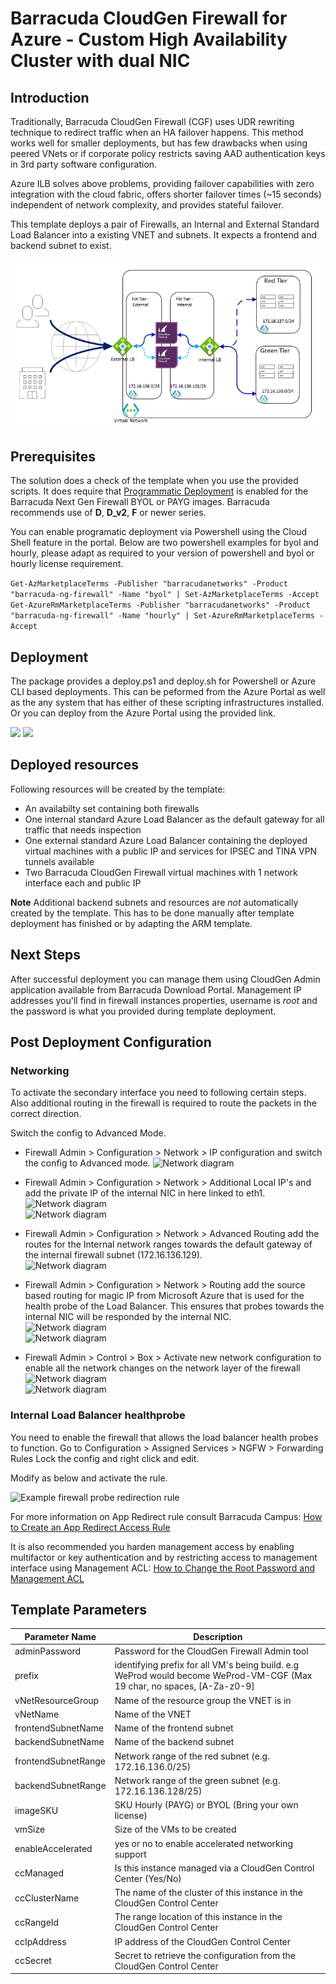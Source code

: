 # Barracuda CloudGen Firewall for Azure - Custom High Availability Cluster with dual NIC 

## Introduction

Traditionally, Barracuda CloudGen Firewall (CGF) uses UDR rewriting technique to redirect traffic when an HA failover happens. This method works well for smaller deployments, but has few drawbacks when using peered VNets or if corporate policy restricts saving AAD authentication keys in 3rd party software configuration.

Azure ILB solves above problems, providing failover capabilities with zero integration with the cloud fabric, offers shorter failover times (~15 seconds) independent of network complexity, and provides stateful failover.

This template deploys a pair of Firewalls, an Internal and External Standard Load Balancer into a existing VNET and subnets. It expects a frontend and backend subnet to exist. 

![Network diagram](images/cgf-ha-2nic-elb-ilb.png)

## Prerequisites

The solution does a check of the template when you use the provided scripts. It does require that [Programmatic Deployment](https://azure.microsoft.com/en-us/blog/working-with-marketplace-images-on-azure-resource-manager/) is enabled for the Barracuda Next Gen Firewall BYOL or PAYG images. Barracuda recommends use of **D**, **D_v2**, **F** or newer series. 

You can enable programatic deployment via Powershell using the Cloud Shell feature in the portal. Below are two powershell examples for byol and hourly, please adapt as required to your version of powershell and byol or hourly license requirement.

`Get-AzMarketplaceTerms -Publisher "barracudanetworks" -Product "barracuda-ng-firewall" -Name "byol" | Set-AzMarketplaceTerms -Accept`
`Get-AzureRmMarketplaceTerms -Publisher "barracudanetworks" -Product "barracuda-ng-firewall" -Name "hourly" | Set-AzureRmMarketplaceTerms -Accept`

## Deployment

The package provides a deploy.ps1 and deploy.sh for Powershell or Azure CLI based deployments. This can be peformed from the Azure Portal as well as the any system that has either of these scripting infrastructures installed. Or you can deploy from the Azure Portal using the provided link.

<a href="https://portal.azure.com/#create/Microsoft.Template/uri/https%3A%2F%2Fraw.githubusercontent.com%2Fbarracudanetworks%2Fngf-azure-templates%2Fmaster%2Fcontrib%2FCGF-Custom-HA-2NIC-ASZ-ELB-ILB-STD%2Fazuredeploy.json" target="_blank"><img src="http://azuredeploy.net/deploybutton.png"/></a>
<a href="http://armviz.io/#/?load=https%3A%2F%2Fraw.githubusercontent.com%2Fbarracudanetworks%2Fngf-azure-templates%2Fmaster%2Fcontrib%2FCGF-Custom-HA-2NIC-AS-ELB-ILB-STD%2Fazuredeploy.json" target="_blank">
<img src="http://armviz.io/visualizebutton.png"/>
</a>

## Deployed resources
Following resources will be created by the template:
- An availabilty set containing both firewalls
- One internal standard Azure Load Balancer as the default gateway for all traffic that needs inspection
- One external standard Azure Load Balancer containing the deployed virtual machines with a public IP and services for IPSEC and TINA VPN tunnels available
- Two Barracuda CloudGen Firewall virtual machines with 1 network interface each and public IP


**Note** Additional backend subnets and resources are *not* automatically created by the template. This has to be done manually after template deployment has finished or by adapting the ARM template.

## Next Steps

After successful deployment you can manage them using CloudGen Admin application available from Barracuda Download Portal. Management IP addresses you'll find in firewall instances properties, username is *root* and the password is what you provided during template deployment.

## Post Deployment Configuration

### Networking

To activate the secondary interface you need to following certain steps. Also additional routing in the firewall is required to route the packets in the correct direction. 

Switch the config to Advanced Mode. 


- Firewall Admin > Configuration > Network > IP configuration and switch the config to Advanced mode. 
![Network diagram](images/enabledadvancedmode.png)

- Firewall Admin > Configuration > Network > Additional Local IP's and add the private IP of the internal NIC in here linked to eth1. <br/>
![Network diagram](images/cgf-ha-2nic-network3.png) <br/>
![Network diagram](images/cgf-ha-2nic-network4.png)

- Firewall Admin > Configuration > Network > Advanced Routing add the routes for the Internal network ranges towards the default gateway of the internal firewall subnet (172.16.136.129).<br/>
![Network diagram](images/cgf-ha-2nic-network5.png)

- Firewall Admin > Configuration > Network > Routing add the source based routing for magic IP from Microsoft Azure that is used for the health probe of the Load Balancer. This ensures that probes towards the internal NIC will be responded by the internal NIC. <br/>
![Network diagram](images/cgf-ha-2nic-network7.png) <br/>
![Network diagram](images/cgf-ha-2nic-network8.png)

- Firewall Admin > Control > Box > Activate new network configuration to enable all the network changes on the network layer of the firewall <br/>
![Network diagram](images/cgf-ha-2nic-network9.png) <br/>
![Network diagram](images/cgf-ha-2nic-network10.png) <br/>

### Internal Load Balancer healthprobe

You need to enable the firewall that allows the load balancer health probes to function. Go to Configuration > Assigned Services > NGFW > Forwarding Rules 
Lock the config and right click and edit. 

Modify as below and activate the rule. 

![Example firewall probe redirection rule](images/modifiedrule.png)

For more information on App Redirect rule consult Barracuda Campus: [How to Create an App Redirect Access Rule](https://campus.barracuda.com/product/cloudgenfirewall/doc/96026195/)

It is also recommended you harden management access by enabling multifactor or key authentication and by restricting access to management interface using Management ACL: [How to Change the Root Password and Management ACL](https://campus.barracuda.com/product/cloudgenfirewall/doc/96026575/)

## Template Parameters
| Parameter Name | Description
|---|---
adminPassword | Password for the CloudGen Firewall Admin tool 
prefix | identifying prefix for all VM's being build. e.g WeProd would become WeProd-VM-CGF (Max 19 char, no spaces, [A-Za-z0-9]
vNetResourceGroup | Name of the resource group the VNET is in
vNetName | Name of the VNET
frontendSubnetName | Name of the frontend subnet
backendSubnetName | Name of the backend subnet
frontendSubnetRange | Network range of the red subnet (e.g. 172.16.136.0/25)
backendSubnetRange | Network range of the green subnet (e.g. 172.16.136.128/25)
imageSKU | SKU Hourly (PAYG) or BYOL (Bring your own license)
vmSize | Size of the VMs to be created
enableAccelerated | yes or no to enable accelerated networking support
ccManaged | Is this instance managed via a CloudGen Control Center (Yes/No)
ccClusterName | The name of the cluster of this instance in the CloudGen Control Center
ccRangeId | The range location of this instance in the CloudGen Control Center
ccIpAddress | IP address of the CloudGen Control Center
ccSecret | Secret to retrieve the configuration from the CloudGen Control Center
